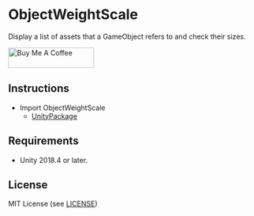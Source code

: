 # ObjectWeightScale

Display a list of assets that a GameObject refers to and check their sizes.

<a href="https://www.buymeacoffee.com/kyubuns" target="_blank"><img src="https://cdn.buymeacoffee.com/buttons/default-orange.png" alt="Buy Me A Coffee" height="41" width="174"></a>


## Instructions

- Import ObjectWeightScale
    - [UnityPackage](https://github.com/kyubuns/ObjectWeightScale/releases)

## Requirements

- Unity 2018.4 or later.

## License

MIT License (see [LICENSE](LICENSE))
